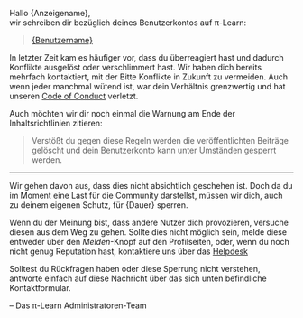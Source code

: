 Hallo {Anzeigename},  
wir schreiben dir bezüglich deines Benutzerkontos auf &pi;-Learn:

> [{Benutzername}](/u/{Benutzer-ID})

In letzter Zeit kam es häufiger vor, dass du überreagiert hast und dadurch Konflikte ausgelöst oder verschlimmert hast.
Wir haben dich bereits mehrfach kontaktiert, mit der Bitte Konflikte in Zukunft zu vermeiden. Auch wenn jeder manchmal wütend ist, war dein Verhältnis grenzwertig und hat unseren [Code of Conduct](/help/legal/coc) verletzt.

Auch möchten wir dir noch einmal die Warnung am Ende der Inhaltsrichtlinien zitieren:

> Verstößt du gegen diese Regeln werden die veröffentlichten Beiträge gelöscht und dein Benutzerkonto kann unter Umständen gesperrt werden.

-----

Wir gehen davon aus, dass dies nicht absichtlich geschehen ist. Doch da du im Moment eine Last für die Community darstellst, müssen wir dich, auch zu deinem eigenen Schutz, für {Dauer} sperren.

Wenn du der Meinung bist, dass andere Nutzer dich provozieren, versuche diesen aus dem Weg zu gehen. Sollte dies nicht möglich sein, melde diese entweder über den *Melden*-Knopf auf den Profilseiten, oder, wenn du noch nicht genug Reputation hast, kontaktiere uns über das [Helpdesk](/helpdesk)

Solltest du Rückfragen haben oder diese Sperrung nicht verstehen, antworte einfach auf diese Nachricht über das sich unten befindliche Kontaktformular.

&ndash; Das &pi;-Learn Administratoren-Team
